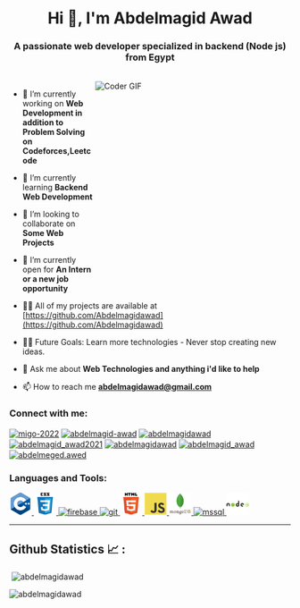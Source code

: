 <h1 align="center">Hi 👋, I'm Abdelmagid Awad</h1>
<h3 align="center">A passionate web developer specialized in backend (Node js) from Egypt</h3>
<br>
<img alt="Coder GIF" height=350 width=350 align="right" src="https://images.squarespace-cdn.com/content/v1/5769fc401b631bab1addb2ab/1541580611624-TE64QGKRJG8SWAIUS7NS/ke17ZwdGBToddI8pDm48kPoswlzjSVMM-SxOp7CV59BZw-zPPgdn4jUwVcJE1ZvWQUxwkmyExglNqGp0IvTJZamWLI2zvYWH8K3-s_4yszcp2ryTI0HqTOaaUohrI8PI6FXy8c9PWtBlqAVlUS5izpdcIXDZqDYvprRqZ29Pw0o/coding-freak.gif" />

- 🔭 I’m currently working on **Web Development in addition to Problem Solving on Codeforces,Leetcode**

- 🌱 I’m currently learning **Backend Web Development**

- 👯 I’m looking to collaborate on **Some Web Projects**

- 🤝 I’m currently open for **An Intern or a new job opportunity**

- 👨‍💻 All of my projects are available at [https://github.com/Abdelmagidawad](https://github.com/Abdelmagidawad)
  
- 💪🏼 Future Goals: Learn more technologies - Never stop creating new ideas.

- 💬 Ask me about **Web Technologies and anything i'd like to help**

- 📫 How to reach me **abdelmagidawad@gmail.com**

<h3 align="left">Connect with me:</h3>
<p align="left">
<a href="https://codepen.io/migo-2022" target="blank"><img align="center" src="https://raw.githubusercontent.com/rahuldkjain/github-profile-readme-generator/master/src/images/icons/Social/codepen.svg" alt="migo-2022" height="30" width="40" /></a>
<a href="https://linkedin.com/in/abdelmagid-awad" target="blank"><img align="center" src="https://raw.githubusercontent.com/rahuldkjain/github-profile-readme-generator/master/src/images/icons/Social/linked-in-alt.svg" alt="abdelmagid-awad" height="30" width="40" /></a>
<a href="https://www.hackerrank.com/abdelmagidawad" target="blank"><img align="center" src="https://raw.githubusercontent.com/rahuldkjain/github-profile-readme-generator/master/src/images/icons/Social/hackerrank.svg" alt="abdelmagidawad" height="30" width="40" /></a>
<a href="https://codeforces.com/profile/abdelmagid_awad2021" target="blank"><img align="center" src="https://raw.githubusercontent.com/rahuldkjain/github-profile-readme-generator/master/src/images/icons/Social/codeforces.svg" alt="abdelmagid_awad2021" height="30" width="40" /></a>
<a href="https://www.leetcode.com/abdelmagidawad" target="blank"><img align="center" src="https://raw.githubusercontent.com/rahuldkjain/github-profile-readme-generator/master/src/images/icons/Social/leet-code.svg" alt="abdelmagidawad" height="30" width="40" /></a>
<a href="https://instagram.com/abdelmagid_awad" target="blank"><img align="center" src="https://raw.githubusercontent.com/rahuldkjain/github-profile-readme-generator/master/src/images/icons/Social/instagram.svg" alt="abdelmagid_awad" height="30" width="40" /></a>
  <a href="https://fb.com/abdelmeged.awed" target="blank"><img align="center" src="https://raw.githubusercontent.com/rahuldkjain/github-profile-readme-generator/master/src/images/icons/Social/facebook.svg" alt="abdelmeged.awed" height="30" width="40" /></a>
</p>

<h3 align="left">Languages and Tools:</h3>
<p align="left"> <a href="https://www.w3schools.com/cpp/" target="_blank" rel="noreferrer"> <img src="https://raw.githubusercontent.com/devicons/devicon/master/icons/cplusplus/cplusplus-original.svg" alt="cplusplus" width="40" height="40"/> </a> <a href="https://www.w3schools.com/css/" target="_blank" rel="noreferrer"> <img src="https://raw.githubusercontent.com/devicons/devicon/master/icons/css3/css3-original-wordmark.svg" alt="css3" width="40" height="40"/> </a> <a href="https://firebase.google.com/" target="_blank" rel="noreferrer"> <img src="https://www.vectorlogo.zone/logos/firebase/firebase-icon.svg" alt="firebase" width="40" height="40"/> </a> <a href="https://git-scm.com/" target="_blank" rel="noreferrer"> <img src="https://www.vectorlogo.zone/logos/git-scm/git-scm-icon.svg" alt="git" width="40" height="40"/> </a> <a href="https://www.w3.org/html/" target="_blank" rel="noreferrer"> <img src="https://raw.githubusercontent.com/devicons/devicon/master/icons/html5/html5-original-wordmark.svg" alt="html5" width="40" height="40"/> </a> <a href="https://developer.mozilla.org/en-US/docs/Web/JavaScript" target="_blank" rel="noreferrer"> <img src="https://raw.githubusercontent.com/devicons/devicon/master/icons/javascript/javascript-original.svg" alt="javascript" width="40" height="40"/> </a> <a href="https://www.mongodb.com/" target="_blank" rel="noreferrer"> <img src="https://raw.githubusercontent.com/devicons/devicon/master/icons/mongodb/mongodb-original-wordmark.svg" alt="mongodb" width="40" height="40"/> </a> <a href="https://www.microsoft.com/en-us/sql-server" target="_blank" rel="noreferrer"> <img src="https://www.svgrepo.com/show/303229/microsoft-sql-server-logo.svg" alt="mssql" width="40" height="40"/> </a> <a href="https://nodejs.org" target="_blank" rel="noreferrer"> <img src="https://raw.githubusercontent.com/devicons/devicon/master/icons/nodejs/nodejs-original-wordmark.svg" alt="nodejs" width="40" height="40"/> </a> </p>
<hr>
<h2 align="left">Github Statistics 📈 :</h2>
<p>&nbsp;<img align="center" src="https://github-readme-stats.vercel.app/api?username=abdelmagidawad&show_icons=true&locale=en" alt="abdelmagidawad" width="550" /></p>


<p><img align="left" src="https://github-readme-stats.vercel.app/api/top-langs?username=abdelmagidawad&show_icons=true&locale=en&layout=compact" alt="abdelmagidawad" width="350"/></p>



